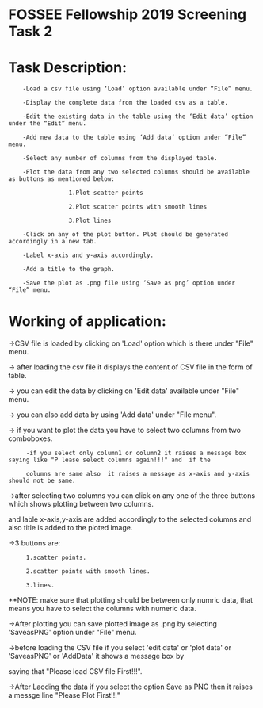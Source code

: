 # FOSSEE Fellowship 2019 Screening Task 2

# Task Description:

        -Load a csv file using ‘Load’ option available under “File” menu.
        
        -Display the complete data from the loaded csv as a table.
        
        -Edit the existing data in the table using the ‘Edit data’ option under the “Edit” menu.
        
        -Add new data to the table using ‘Add data’ option under “File” menu.
        
        -Select any number of columns from the displayed table.
        
        -Plot the data from any two selected columns should be available as buttons as mentioned below:
        
                     1.Plot scatter points

                     2.Plot scatter points with smooth lines

                     3.Plot lines
           
        -Click on any of the plot button. Plot should be generated accordingly in a new tab.
        
        -Label x-axis and y-axis accordingly.
        
        -Add a title to the graph.
        
        -Save the plot as .png file using ‘Save as png’ option under “File” menu.
        
  # Working of application:
  
   ->CSV file is loaded by clicking on 'Load' option which is there under "File" menu.
   
   -> after loading the csv file it displays the content of CSV file in the form of table.
   
   -> you can edit the data by clicking on 'Edit data' available under "File" menu.
   
   -> you can also add data by using 'Add data' under "File menu".
   
   -> if you want to plot the data you have to select two columns from two comboboxes.
   
         -if you select only column1 or column2 it raises a message box saying like "P lease select columns again!!!" and  if the
         
         columns are same also  it raises a message as x-axis and y-axis should not be same.
      
   ->after selecting two columns you can click on any one of the three buttons which shows plotting between two columns.
   
   and lable x-axis,y-axis are added accordingly to the selected columns and also title is added to the ploted image.
     
   ->3 buttons are:
   
         1.scatter points.
         
         2.scatter points with smooth lines.
         
         3.lines.
  **NOTE: make sure that plotting should be between only numric data, that means you have to select the columns with numeric data.
       
  ->After plotting you can save plotted image as .png by selecting 'SaveasPNG' option under "File" menu.
  
  ->before loading the CSV file if you select 'edit data'  or  'plot data'  or  'SaveasPNG'  or  'AddData'  it shows a message box by 
  
  saying  that "Please load CSV file First!!!".
  
  ->After Laoding the data if you select the option Save as PNG then it raises a messge line "Please Plot First!!!"
